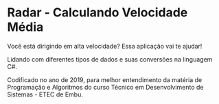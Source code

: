 # Radar - Calculando Velocidade Média
 Você está dirigindo em alta velocidade? Essa aplicação vai te ajudar!


Lidando com diferentes tipos de dados e suas conversões na linguagem C#.

Codificado no ano de 2019, para melhor entendimento da matéria de Programação e Algoritmos do curso Técnico em Desenvolvimento de Sistemas - ETEC de Embu.

